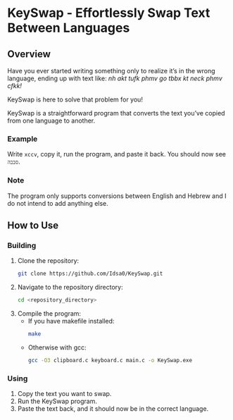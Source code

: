 # KeySwap - Effortlessly Swap Text Between Languages

## Overview

Have you ever started writing something only to realize it’s in the wrong language, ending up with text like:
_nh akt tufk phmv go tbbx kt neck phmv cfkk!_

KeySwap is here to solve that problem for you!

KeySwap is a straightforward program that converts the text you’ve copied from one language to another.

### Example

Write `xccv`, copy it, run the program, and paste it back. You should now see `סבבה`.

### Note

The program only supports conversions between English and Hebrew and I do not intend to add anything else.

## How to Use

### Building

1. Clone the repository:
   ```sh
   git clone https://github.com/Idsa0/KeySwap.git
   ```
2. Navigate to the repository directory:
    ```sh
    cd <repository_directory>
    ```
3. Compile the program:
   - If you have makefile installed:
     ```sh
     make
     ```
   - Otherwise with gcc:
     ```sh
     gcc -O3 clipboard.c keyboard.c main.c -o KeySwap.exe
     ```

### Using

1. Copy the text you want to swap.
2. Run the KeySwap program.
3. Paste the text back, and it should now be in the correct language.
